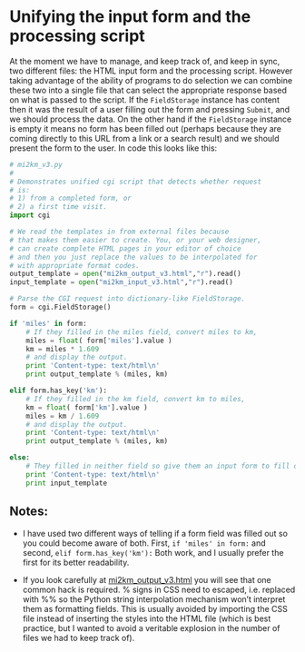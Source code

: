 # Unifying the input form and the processing script

At the moment we have to manage, and keep track of, and keep in sync,
two different files: the HTML input form and the processing script.
However taking advantage of the ability of programs to do selection we
can combine these two into a single file that can select the appropriate
response based on what is passed to the script. If the `FieldStorage`
instance has content then it was the result of a user filling out the
form and pressing `Submit`, and we should process the data. On the other
hand if the `FieldStorage` instance is empty it means no form has been
filled out (perhaps because they are coming directly to this URL from a
link or a search result) and we should present the form to the user. In
code this looks like this:

``` python
# mi2km_v3.py
#
# Demonstrates unified cgi script that detects whether request
# is:
# 1) from a completed form, or
# 2) a first time visit.
import cgi

# We read the templates in from external files because
# that makes them easier to create. You, or your web designer,
# can create complete HTML pages in your editor of choice
# and then you just replace the values to be interpolated for
# with appropriate format codes.
output_template = open("mi2km_output_v3.html","r").read()
input_template = open("mi2km_input_v3.html","r").read()

# Parse the CGI request into dictionary-like FieldStorage.
form = cgi.FieldStorage()

if 'miles' in form:
    # If they filled in the miles field, convert miles to km,
    miles = float( form['miles'].value )
    km = miles * 1.609
    # and display the output.
    print 'Content-type: text/html\n'
    print output_template % (miles, km)

elif form.has_key('km'):
    # If they filled in the km field, convert km to miles,
    km = float( form['km'].value )
    miles = km / 1.609
    # and display the output.
    print 'Content-type: text/html\n'
    print output_template % (miles, km)

else:
    # They filled in neither field so give them an input form to fill out.
    print 'Content-type: text/html\n'
    print input_template
```

## Notes:

-   I have used two different ways of telling if a form field was filled
    out so you could become aware of both. First, `if 'miles' in form:`
    and second, `elif form.has_key('km'):` Both work, and I usually
    prefer the first for its better readability.

-   If you look carefully at
    [mi2km_output_v3.html](mi2km_output_v3.md) you will see that one
    common hack is required. % signs in CSS need to escaped, i.e.
    replaced with %% so the Python string interpolation mechanism won’t
    interpret them as formatting fields. This is usually avoided by
    importing the CSS file instead of inserting the styles into the HTML
    file (which is best practice, but I wanted to avoid a veritable
    explosion in the number of files we had to keep track of).
